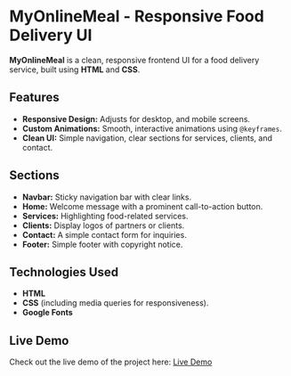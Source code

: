# MyOnlineMeal - Responsive Food Delivery UI

**MyOnlineMeal** is a clean, responsive frontend UI for a food delivery service, built using **HTML** and **CSS**.

## Features

- **Responsive Design:** Adjusts for desktop, and mobile screens.
- **Custom Animations:** Smooth, interactive animations using `@keyframes`.
- **Clean UI:** Simple navigation, clear sections for services, clients, and contact.

## Sections 

- **Navbar:** Sticky navigation bar with clear links.
- **Home:** Welcome message with a prominent call-to-action button.
- **Services:** Highlighting food-related services.
- **Clients:** Display logos of partners or clients.
- **Contact:** A simple contact form for inquiries.
- **Footer:** Simple footer with copyright notice.

## Technologies Used

- **HTML**
- **CSS** (including media queries for responsiveness).
- **Google Fonts**

## Live Demo
Check out the live demo of the project here:
[Live Demo](https://food-delivery-ui.netlify.app/)